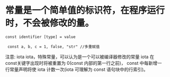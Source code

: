 # 常量是一个简单值的标识符，在程序运行时，不会被修改的量。

``const identifier [type] = value``

`` const a, b, c = 1, false, "str" //多重赋值``

注意: iota
  iota，特殊常量，可以认为是一个可以被编译器修改的常量
  iota 在 const关键字出现时将被重置为 0(const 内部的第一行之前)，
  const 中每新增一行常量声明将使 iota 计数一次(iota 可理解为 const 语句块中的行索引)。
